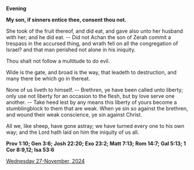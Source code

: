 **Evening**

**My son, if sinners entice thee, consent thou not.**
 
She took of the fruit thereof, and did eat, and gave also unto her husband with her; and he did eat. -- Did not Achan the son of Zerah commit a trespass in the accursed thing, and wrath fell on all the congregation of Israel? and that man perished not alone in his iniquity.
 
Thou shalt not follow a multitude to do evil.
 
Wide is the gate, and broad is the way, that leadeth to destruction, and many there be which go in thereat.
 
None of us liveth to himself. -- Brethren, ye have been called unto liberty; only use not liberty for an occasion to the flesh, but by love serve one another. -- Take heed lest by any means this liberty of yours become a stumblingblock to them that are weak. When ye sin so against the brethren, and wound their weak conscience, ye sin against Christ.
 
All we, like sheep, have gone astray; we have turned every one to his own way; and the Lord hath laid on him the iniquity of us all.  

**Prov 1:10; Gen 3:6; Josh 22:20; Exo 23:2; Matt 7:13; Rom 14:7; Gal 5:13; 1 Cor 8:9,12; Isa 53:6**

[Wednesday 27-November, 2024](https://t.me/daily_light)
